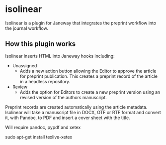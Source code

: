 # isolinear
Isolinear is a plugin for Janeway that integrates the preprint workflow into the journal workflow.

## How this plugin works
Isolinear inserts HTML into Janeway hooks including:

- Unassigned
  - Adds a new action button allowing the Editor to approve the article for preprint publication. This creates a preprint record of the article in a headless repository.  
- Review
  - Adds the option for Editors to create a new preprint version using an revised version of the authors manuscript.
 
Preprint records are created automatically using the article metadata. Isolinear will take a manuscript file in DOCX, OTF or RTF format and convert it, with Pandoc, to PDF and insert a cover sheet with the title.

Will require pandoc, pypdf and xetex

sudo apt-get install texlive-xetex